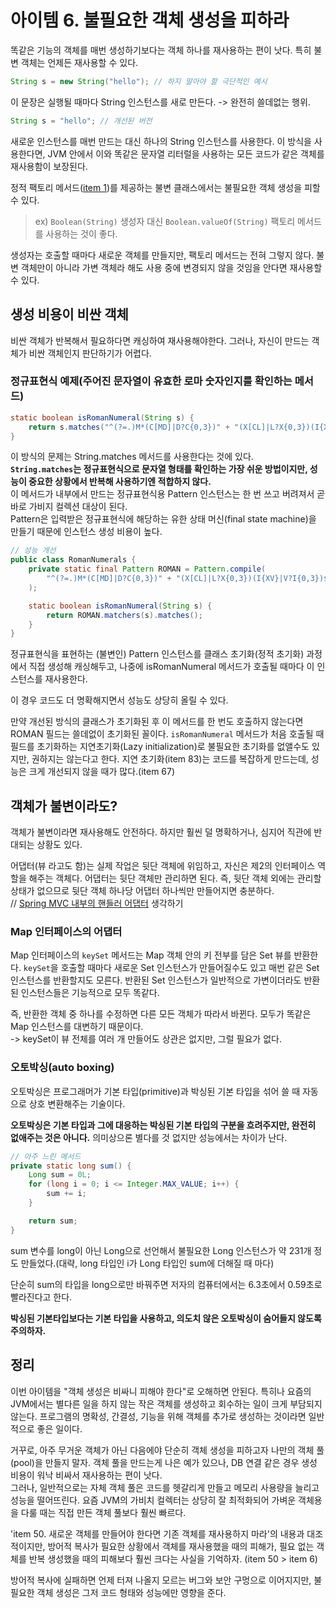 # 아이템 6. 불필요한 객체 생성을 피하라

똑같은 기능의 객체를 매번 생성하기보다는 객체 하나를 재사용하는 편이 낫다. 특히 불변 객체는 언제든 재사용할 수 있다.

```java
String s = new String("hello"); // 하지 말아야 할 극단적인 예시
```

이 문장은 실행될 때마다 String 인스턴스를 새로 만든다. -> 완전히 쓸데없는 행위.

```java
String s = "hello"; // 개선된 버전
```

새로운 인스턴스를 매번 만드는 대신 하나의 String 인스턴스를 사용한다. 이 방식을 사용한다면, JVM 안에서 이와 똑같은 문자열 리터럴을 사용하는 모든 코드가 같은 객체를 재사용함이 보장된다.

정적 팩토리 메서드([item 1](./item01.md))를 제공하는 불변 클래스에서는 불필요한 객체 생성을 피할 수 있다.

> ex) `Boolean(String)` 생성자 대신 `Boolean.valueOf(String)` 팩토리 메서드를 사용하는 것이 좋다.

생성자는 호출할 때마다 새로운 객체를 만들지만, 팩토리 메서드는 전혀 그렇지 않다. 불변 객체만이 아니라 가변 객체라 해도 사용 중에 변경되지 않을 것임을 안다면 재사용할 수 있다.

## 생성 비용이 비싼 객체

비싼 객체가 반복해서 필요하다면 캐싱하여 재사용해야한다. 그러나, 자신이 만드는 객체가 비싼 객체인지 판단하기가 어렵다.

### 정규표현식 예제(주어진 문자열이 유효한 로마 숫자인지를 확인하는 메서드)

```java
static boolean isRomanNumeral(String s) {
    return s.matches("^(?=.)M*(C[MD]|D?C{0,3})" + "(X[CL]|L?X{0,3})(I{XV}|V?I{0,3})$")
}
```

이 방식의 문제는 String.matches 메서드를 사용한다는 것에 있다.  
**`String.matches`는 정규표현식으로 문자열 형태를 확인하는 가장 쉬운 방법이지만, 성능이 중요한 상황에서 반복해 사용하기엔 적합하지 않다.**  
이 메서드가 내부에서 만드는 정규표현식용 Pattern 인스턴스는 한 번 쓰고 버려져서 곧바로 가비지 컬렉션 대상이 된다.  
Pattern은 입력받은 정규표현식에 해당하는 유한 상태 머신(final state machine)을 만들기 때문에 인스턴스 생성 비용이 높다.

```java
// 성능 개선
public class RomanNumerals {
    private static final Pattern ROMAN = Pattern.compile(
        "^(?=.)M*(C[MD]|D?C{0,3})" + "(X[CL]|L?X{0,3})(I{XV}|V?I{0,3})$"
    );

    static boolean isRomanNumeral(String s) {
        return ROMAN.matchers(s).matches();
    }
}
```

정규표현식을 표현하는 (불변인) Pattern 인스턴스를 클래스 초기화(정적 초기화) 과정에서 직접 생성해 캐싱해두고, 나중에 isRomanNumeral 메서드가 호출될 때마다 이 인스턴스를 재사용한다.

이 경우 코드도 더 명확해지면서 성능도 상당히 올릴 수 있다.

만약 개선된 방식의 클래스가 초기화된 후 이 메서드를 한 번도 호출하지 않는다면 ROMAN 필드는 쓸데없이 초기화된 꼴이다. `isRomanNumeral` 메서드가 처음 호출될 때 필드를 초기화하는 지연초기화(Lazy initialization)로 불필요한 초기화를 없앨수도 있지만, 권하지는 않는다고 한다. 지연 초기화(item 83)는 코드를 복잡하게 만드는데, 성능은 크게 개선되지 않을 때가 많다.(item 67)

## 객체가 불변이라도?

객체가 불변이라면 재사용해도 안전하다. 하지만 훨씬 덜 명확하거나, 심지어 직관에 반대되는 상황도 있다.

어댑터(뷰 라고도 함)는 실제 작업은 뒷단 객체에 위임하고, 자신은 제2의 인터페이스 역할을 해주는 객체다. 어댑터는 뒷단 객체만 관리하면 된다. 즉, 뒷단 객체 외에는 관리할 상태가 없으므로 뒷단 객체 하나당 어댑터 하나씩만 만들어지면 충분하다.  
// [Spring MVC 내부의 핸들러 어댑터](https://yoonbing9.tistory.com/80) 생각하기

### Map 인터페이스의 어댑터

Map 인터페이스의 `keySet` 메서드는 Map 객체 안의 키 전부를 담은 Set 뷰를 반환한다. `keySet`을 호출할 때마다 새로운 Set 인스턴스가 만들어질수도 있고 매번 같은 Set 인스턴스를 반환할지도 모른다. 반환된 Set 인스턴스가 일반적으로 가변이더라도 반환된 인스턴스들은 기능적으로 모두 똑같다.

즉, 반환한 객체 중 하나를 수정하면 다른 모든 객체가 따라서 바뀐다. 모두가 똑같은 Map 인스턴스를 대변하기 때문이다.  
-> keySet이 뷰 전체를 여러 개 만들어도 상관은 없지만, 그럴 필요가 없다.

### 오토박싱(auto boxing)

오토박싱은 프로그래머가 기본 타입(primitive)과 박싱된 기본 타입을 섞어 쓸 때 자동으로 상호 변환해주는 기술이다.

**오토박싱은 기본 타입과 그에 대응하는 박싱된 기본 타입의 구분을 흐려주지만, 완전히 없애주는 것은 아니다.** 의미상으론 별다를 것 없지만 성능에서는 차이가 난다.

```java
// 아주 느린 메서드
private static long sum() {
    Long sum = 0L;
    for (long i = 0; i <= Integer.MAX_VALUE; i++) {
        sum += i;
    }

    return sum;
}
```

sum 변수를 long이 아닌 Long으로 선언해서 불필요한 Long 인스턴스가 약 231개 정도 만들었다.(대략, long 타입인 i가 Long 타입인 sum에 더해질 때 마다)

단순히 sum의 타입을 long으로만 바꿔주면 저자의 컴퓨터에서는 6.3초에서 0.59초로 빨라진다고 한다.

**박싱된 기본타입보다는 기본 타입을 사용하고, 의도치 않은 오토박싱이 숨어들지 않도록 주의하자.**

## 정리

이번 아이템을 "객체 생성은 비싸니 피해야 한다"로 오해하면 안된다. 특히나 요즘의 JVM에서는 별다른 일을 하지 않는 작은 객체를 생성하고 회수하는 일이 크게 부담되지 않는다. 프로그램의 명확성, 간결성, 기능을 위해 객체를 추가로 생성하는 것이라면 일반적으로 좋은 일이다.

거꾸로, 아주 무거운 객체가 아닌 다음에야 단순히 객체 생성을 피하고자 나만의 객체 풀(pool)을 만들지 말자. 객체 풀을 만드는게 나은 예가 있으나, DB 연결 같은 경우 생성 비용이 워낙 비싸서 재사용하는 편이 낫다.  
그러나, 일반적으로는 자체 객체 풀은 코드를 헷갈리게 만들고 메모리 사용량을 늘리고 성능을 떨어뜨린다. 요즘 JVM의 가비치 컬렉터는 상당히 잘 최적화되어 가벼운 객체용을 다룰 때는 직접 만든 객체 풀보다 훨씬 빠르다.

'item 50. 새로운 객체를 만들어야 한다면 기존 객체를 재사용하지 마라'의 내용과 대조적이지만, 방어적 복사가 필요한 상황에서 객체를 재사용했을 때의 피해가, 필요 없는 객체를 반복 생성했을 때의 피해보다 훨씬 크다는 사실을 기억하자. (item 50 > item 6)

방어적 복사에 실패하면 언제 터져 나올지 모르는 버그와 보안 구멍으로 이어지지만, 불필요한 객체 생성은 그저 코드 형태와 성능에만 영향을 준다.
